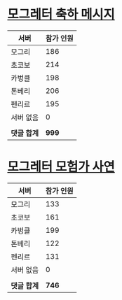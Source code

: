 # [모그레터 축하 메시지](./Event250701_v7_2_10th_moogleletter0.md)

|서버|참가 인원|
|-|-|
|모그리|186|
|초코보|214|
|카벙클|198|
|톤베리|206|
|펜리르|195|
|서버 없음|0|
|||
|**댓글 합계**|**999**|


# [모그레터 모험가 사연](./Event250701_v7_2_10th_moogleletter1.md)

|서버|참가 인원|
|-|-|
|모그리|133|
|초코보|161|
|카벙클|199|
|톤베리|122|
|펜리르|131|
|서버 없음|0|
|||
|**댓글 합계**|**746**|


